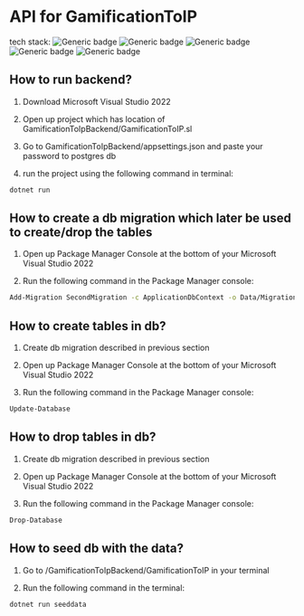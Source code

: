 # API for GamificationToIP

tech stack:
![Generic badge](https://img.shields.io/badge/.NET-6.0-green.svg)
![Generic badge](https://img.shields.io/badge/C%23-9.0-blue.svg)
![Generic badge](https://img.shields.io/badge/PostgreSQL-13.4-blue.svg)
![Generic badge](https://img.shields.io/badge/Entity%20Framework%20Core-6.0.0-blue.svg)
![Generic badge](https://img.shields.io/badge/Docker-20.10.8-blue.svg)

## How to run backend?

1. Download Microsoft Visual Studio 2022

2. Open up project which has location of GamificationToIpBackend/GamificationToIP.sl

3. Go to GamificationToIpBackend/appsettings.json and paste your password to postgres db

4. run the project using the following command in terminal:

```sh
dotnet run
```

## How to create a db migration which later be used to create/drop the tables

1. Open up Package Manager Console at the bottom of your Microsoft Visual Studio 2022

2. Run the following command in the Package Manager console:

```sh
Add-Migration SecondMigration -c ApplicationDbContext -o Data/Migrations
```

## How to create tables in db?

1. Create db migration described in previous section

2. Open up Package Manager Console at the bottom of your Microsoft Visual Studio 2022

3. Run the following command in the Package Manager console:

```sh
Update-Database
```

## How to drop tables in db?

1. Create db migration described in previous section

2. Open up Package Manager Console at the bottom of your Microsoft Visual Studio 2022

3. Run the following command in the Package Manager console:

```sh
Drop-Database
```

## How to seed db with the data?

1. Go to /GamificationToIpBackend/GamificationToIP in your terminal

2. Run the following command in the terminal:

```sh
dotnet run seeddata
```
